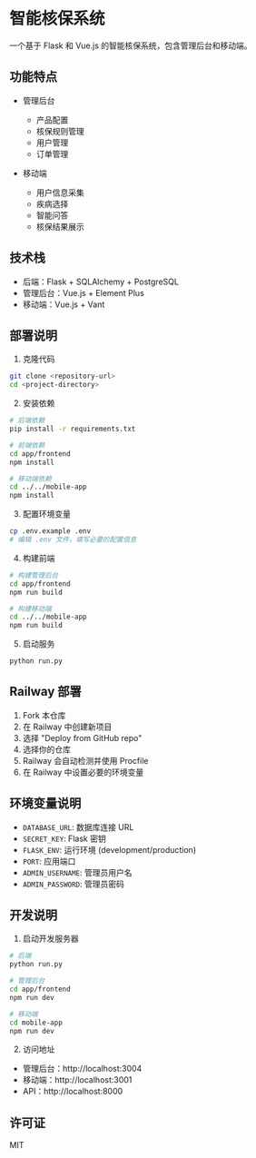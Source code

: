 # 智能核保系统

一个基于 Flask 和 Vue.js 的智能核保系统，包含管理后台和移动端。

## 功能特点

- 管理后台
  - 产品配置
  - 核保规则管理
  - 用户管理
  - 订单管理

- 移动端
  - 用户信息采集
  - 疾病选择
  - 智能问答
  - 核保结果展示

## 技术栈

- 后端：Flask + SQLAlchemy + PostgreSQL
- 管理后台：Vue.js + Element Plus
- 移动端：Vue.js + Vant

## 部署说明

1. 克隆代码
```bash
git clone <repository-url>
cd <project-directory>
```

2. 安装依赖
```bash
# 后端依赖
pip install -r requirements.txt

# 前端依赖
cd app/frontend
npm install

# 移动端依赖
cd ../../mobile-app
npm install
```

3. 配置环境变量
```bash
cp .env.example .env
# 编辑 .env 文件，填写必要的配置信息
```

4. 构建前端
```bash
# 构建管理后台
cd app/frontend
npm run build

# 构建移动端
cd ../../mobile-app
npm run build
```

5. 启动服务
```bash
python run.py
```

## Railway 部署

1. Fork 本仓库
2. 在 Railway 中创建新项目
3. 选择 "Deploy from GitHub repo"
4. 选择你的仓库
5. Railway 会自动检测并使用 Procfile
6. 在 Railway 中设置必要的环境变量

## 环境变量说明

- `DATABASE_URL`: 数据库连接 URL
- `SECRET_KEY`: Flask 密钥
- `FLASK_ENV`: 运行环境 (development/production)
- `PORT`: 应用端口
- `ADMIN_USERNAME`: 管理员用户名
- `ADMIN_PASSWORD`: 管理员密码

## 开发说明

1. 启动开发服务器
```bash
# 后端
python run.py

# 管理后台
cd app/frontend
npm run dev

# 移动端
cd mobile-app
npm run dev
```

2. 访问地址
- 管理后台：http://localhost:3004
- 移动端：http://localhost:3001
- API：http://localhost:8000

## 许可证

MIT 